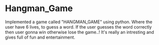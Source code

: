 # Hangman_Game
Implemented a game called "HANGMAN_GAME" using python. Where the user have 6 lives, to guess a word. If the user guesses the word correctly then user gonna win otherwise lose the game..! It's really an intresting and gives full of fun and entertainment.  
